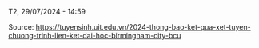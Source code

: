 T2, 29/07/2024 - 14:59

Source: https://tuyensinh.uit.edu.vn/2024-thong-bao-ket-qua-xet-tuyen-chuong-trinh-lien-ket-dai-hoc-birmingham-city-bcu